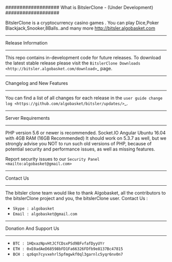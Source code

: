 ###################
What is BitslerClone - (Under Development)
###################

BitslerClone is a cryptocurrency casino games . You can play Dice,Poker
Blackjack,Snooker,8Balls..and many more
http://bitsler.algobasket.com
*******************
Release Information
*******************

This repo contains in-development code for future releases. To download the
latest stable release please visit the `BitslerClone Downloads
<http://bitsler.algobasket.com/download>`_ page. 

**************************
Changelog and New Features
**************************

You can find a list of all changes for each release in the `user
guide change log <https://github.com/algobasket/bitsler/updates/>`_.

*******************
Server Requirements
*******************

PHP version 5.6 or newer is recommended.
Socket.IO
Angular
Ubuntu 16.04 with 4GB RAM (16GB Recommended)
It should work on 5.3.7 as well, but we strongly advise you NOT to run
such old versions of PHP, because of potential security and performance
issues, as well as missing features.


Report security issues to our `Security Panel <mailto:algobasket@gmail.com>`

***************
Contact Us
***************

The bitsler clone team would like to thank Algobasket, all the
contributors to the bitslerClone project and you, the bitslerClone user.
Contact Us :
 - `Skype : algobasket`
 - `Email : algobasket@gmail.com`

***********************
Donation And Support Us
***********************

   - `BTC : 1HQxazNpvHtJCfCDsxPSd9BFvfafDyyUYr`
   - `ETH : 0xE0adAeD68598bFD1Fa66326FDfb9e8137Bc47815`
   - `BCH : qz6qn7cyvxehrl5pfmgwkf0ql3garnlc5yqr6nv0n7`
